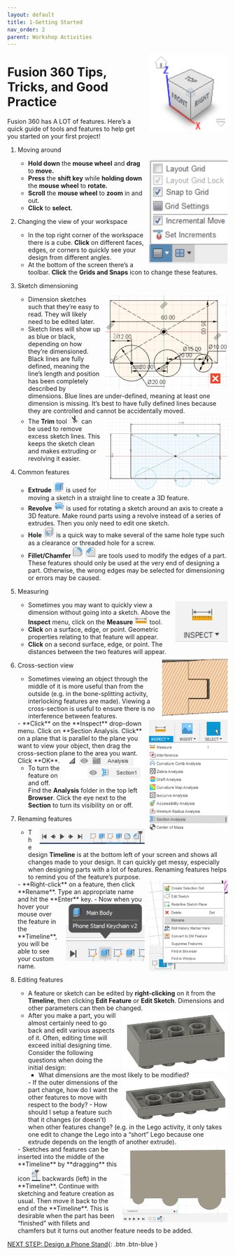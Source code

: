 ```yaml
---
layout: default
title: 1-Getting Started
nav_order: 2
parent: Workshop Activities
---
```


<img src="images/act-1/1.png" alt="3d orientation" style="float:right;width:180px;margin-left:10px;">

# **Fusion 360 Tips, Tricks, and Good Practice**

Fusion 360 has A LOT of features. Here’s a quick guide of tools and features to help get you started on your first project!

1.  Moving around
    
    <img src="images/act-1/1-2.png" alt="snap to grid" style="float:right;width:180px;margin-left:10px;">
    
    -   **Hold down** the **mouse wheel** and **drag** to **move.**
    -   **Press** the **shift key** while **holding down** the **mouse wheel** to **rotate.**
    -   **Scroll** the **mouse wheel** to **zoom** in and out.
    -   **Click** to **select.**
2.  Changing the view of your workspace
    -   In the top right corner of the workspace there is a cube. **Click** on different faces, edges, or corners to quickly see your design from different angles.
    -   At the bottom of the screen there’s a toolbar. **Click** the **Grids and Snaps** icon to change these features.
3.  Sketch dimensioning
    
    <img src="images/act-1/3.png" alt="bad sketch" style="float:right;width:280px;margin-left:10px;">
    
    -   Dimension sketches such that they’re easy to read. They will likely need to be edited later.
    -   Sketch lines will show up as blue or black, depending on how they’re dimensioned. Black lines are fully defined, meaning the line’s length and position has been completely described by dimensions. Blue lines are under-defined, meaning at least one dimension is missing. It’s best to have fully defined lines because they are controlled and cannot be accidentally moved.
    
    <img src="images/act-1/3-2b.png" alt="good sketch" style="float:right;width:280px;margin-left:10px;">
    
    -   The **Trim** tool <img src="images/act-1/3-3.png" alt="" style="width:25px;"> can be used to remove excess sketch lines. This keeps the sketch clean and makes extruding or revolving it easier.
4.  Common features
    -   **Extrude** <img src="images/act-1/4.png" alt="extrude icon" style="width:25px;"> is used for moving a sketch in a straight line to create a 3D feature.
    -   **Revolve** <img src="images/act-1/4-2.png" alt="revolve icon" style="width:25px;"> is used for rotating a sketch around an axis to create a 3D feature. Make round parts using a revolve instead of a series of extrudes. Then you only need to edit one sketch.
    -   **Hole** <img src="images/act-1/4-3.png" alt="hole icon" style="width:25px;"> is a quick way to make several of the same hole type such as a clearance or threaded hole for a screw.
    -   **Fillet/Chamfer** <img src="images/act-1/4-4.png" alt="fillet icon" style="width:25px;"> <img src="images/act-1/4-5.png" alt="chamfer icon" style="width:25px;"> are tools used to modify the edges of a part. These features should only be used at the very end of designing a part. Otherwise, the wrong edges may be selected for dimensioning or errors may be caused.
5.  Measuring
    
    <img src="images/act-1/5.png" alt="measure tool" style="float:right;width:120px;margin-left:10px;">
    
    -   Sometimes you may want to quickly view a dimension without going into a sketch. Above the **Inspect** menu, click on the **Measure** <img src="images/act-1/5-2.png" alt="measure tool" style="width:30px;"> tool.
    -   **Click** on a surface, edge, or point. Geometric properties relating to that feature will appear.
    -   **Click** on a second surface, edge, or point. The distances between the two features will appear.

    <img src="images/act-1/5-3.png" alt="cross section view" style="float:right;width:150px;margin-left:10px;">

6.  Cross-section view
    -   Sometimes viewing an object through the middle of it is more useful than from the outside (e.g. in the bone-splitting activity, interlocking features are made). Viewing a cross-section is useful to ensure there is no interference between features.

    <img src="images/act-1/6.png" alt="section analysis" style="float:right;width:180px;margin-left:10px;">
    -   **Click** on the **Inspect** drop-down menu. Click on **Section Analysis. Click** on a plane that is parallel to the plane you want to view your object, then drag the cross-section plane to the area you want. Click **OK**.
    
    <img src="images/act-1/6-3.png" alt="analysis drop down" style="float:right;width:180px;margin-left:10px;">
    
    -   To turn the feature on and off. Find the **Analysis** folder in the top left **Browser**. Click the eye next to the **Section** to turn its visibility on or off.
7.  Renaming features
    
    <img src="images/act-1/6-2.png" alt="design timeline" style="float:right;width:240px;margin-left:10px;">
    
    -   The design **Timeline** is at the bottom left of your screen and shows all changes made to your design.  It can quickly get messy, especially when designing parts with a lot of features. Renaming features helps to remind you of the feature’s purpose.
    
    
    <img src="images/act-1/7a.png" alt="rename feature" style="float:right;width:180px;margin-left:10px;">
    -   **Right-click** on a feature, then click **Rename**. Type an appropriate name and hit the **Enter** key.
    <img src="images/act-1/7.png" alt="feature in timeline" style="float:right;width:180px;margin-left:10px;">
    -   Now when you hover your mouse over the feature in the **Timeline**, you will be able to see your custom name.
8.  Editing features
    -   A feature or sketch can be edited by **right-clicking** on it from the **Timeline**, then clicking **Edit Feature** or **Edit Sketch**. Dimensions and other parameters can then be changed.
    
    <img src="images/act-1/8.png" alt="lego brick top" style="float:right;width:240px;margin-left:10px;">
    
    -   After you make a part, you will almost certainly need to go back and edit various aspects of it. Often, editing time will exceed initial designing time. Consider the following questions when doing the initial design:
        -   What dimensions are the most likely to be modified?
        <img src="images/act-1/8-2.png" alt="lego brick bottom" style="float:right;width:240px;margin-left:10px;">
        -   If the outer dimensions of the part change, how do I want the other features to move with respect to the body?
        -   How should I setup a feature such that it changes (or doesn’t) when other features change? (e.g. in the Lego activity, it only takes one edit to change the Lego into a “short” Lego because one extrude depends on the length of another extrude).
    <img src="images/act-1/timeline.gif" alt="using the timeline" style="float:right;width:240px;margin-left:10px;">
    -   Sketches and features can be inserted into the middle of the **Timeline** by **dragging** this icon <img src="images/act-1/8-3.png" alt="timeline icon" style="width:20px;"> backwards (left) in the **Timeline**. Continue with sketching and feature creation as usual. Then move it back to the end of the **Timeline**. This is desirable when the part has been “finished” with fillets and chamfers but it turns out another feature needs to be added.

[NEXT STEP: Design a Phone Stand](act-2.html){: .btn .btn-blue }
